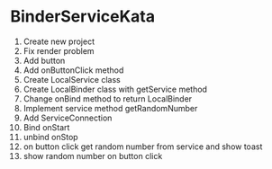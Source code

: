 # BinderServiceKata

1. Create new project
2. Fix render problem
2. Add button
3. Add onButtonClick method
4. Create LocalService class
5. Create LocalBinder  class with getService method
6. Change onBind method to return LocalBinder
7. Implement service method getRandomNumber
8. Add ServiceConnection
9. Bind onStart
10. unbind onStop
11. on button click get random number from service and show toast
12. show random number on button click